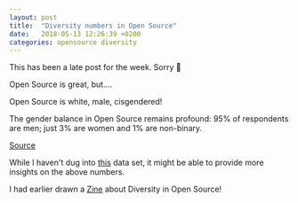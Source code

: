 ```yaml
---
layout: post
title:  "Diversity numbers in Open Source"
date:   2018-05-13 12:26:39 +0200
categories: opensource diversity
---
```


This has been a late post for the week. Sorry 🙇‍

Open Source is great, but....

Open Source is white, male, cisgendered!

The gender balance in Open Source remains profound: 95% of respondents are men; just 3% are women and 1% are non-binary.

[Source](https://speakerdeck.com/alicetragedy/building-inclusive-open-source-communities-1)

While I haven't dug into [this](http://opensourcesurvey.org/2017/#data) data set, it might be able to provide more insights on the above numbers.

I had earlier drawn a [Zine](https://princiya777.wordpress.com/2018/04/04/working-in-the-open/) about Diversity in Open Source!
